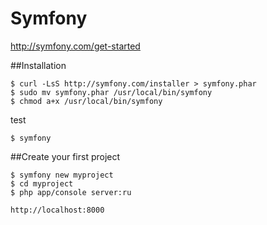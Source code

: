 # Symfony

http://symfony.com/get-started

##Installation

```
$ curl -LsS http://symfony.com/installer > symfony.phar
$ sudo mv symfony.phar /usr/local/bin/symfony
$ chmod a+x /usr/local/bin/symfony
```
test
```
$ symfony
```

##Create your first project

```
$ symfony new myproject
$ cd myproject
$ php app/console server:ru

http://localhost:8000
```

